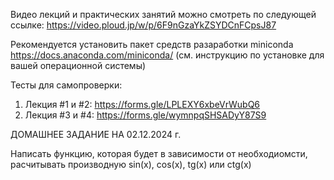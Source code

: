 
Видео лекций и практических занятий можно смотреть по следующей ссылке:
https://video.ploud.jp/w/p/6F9nGzaYkZSYDCnFCpsJ87


Рекомендуется установить пакет средств разаработки miniconda
https://docs.anaconda.com/miniconda/
(см. инструкцию по установке для вашей операционной системы)

Тесты для самопроверки:
1. Лекция #1 и #2: https://forms.gle/LPLEXY6xbeVrWubQ6
2. Лекция #3 и #4: https://forms.gle/wymnpqSHSADyY87S9

ДОМАШНЕЕ ЗАДАНИЕ НА 02.12.2024 г.

Написать функцию, которая будет в зависимости от необходиомсти, расчитывать производную sin(x), cos(x),
tg(x) или ctg(x)



